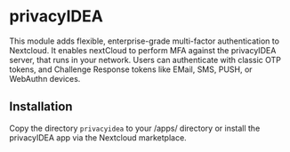 # privacyIDEA

This module adds flexible, enterprise-grade multi-factor authentication to Nextcloud.
It enables nextCloud to perform MFA against the privacyIDEA server, that runs in your network.
Users can authenticate with classic OTP tokens, and Challenge Response tokens like EMail, SMS, PUSH, or  WebAuthn devices.

## Installation

Copy the directory ``privacyidea`` to your <nextcloud>/apps/ directory or install the privacyIDEA app via the Nextcloud marketplace.
